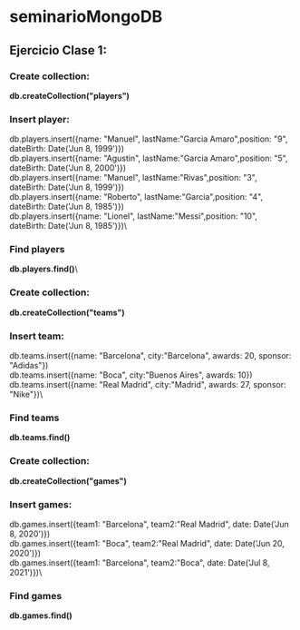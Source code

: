 # seminarioMongoDB

## Ejercicio Clase 1:

### Create collection:
__db.createCollection("players")__
### Insert player:
db.players.insert({name: "Manuel", lastName:"Garcia Amaro",position: "9", dateBirth: Date('Jun 8, 1999')})\
db.players.insert({name: "Agustin", lastName:"Garcia Amaro",position: "5", dateBirth: Date('Jun 8, 2000')})\
db.players.insert({name: "Manuel", lastName:"Rivas",position: "3", dateBirth: Date('Jun 8, 1999')})\
db.players.insert({name: "Roberto", lastName:"Garcia",position: "4", dateBirth: Date('Jun 8, 1985')})\
db.players.insert({name: "Lionel", lastName:"Messi",position: "10", dateBirth: Date('Jun 8, 1985')})\
### Find players
__db.players.find()__\

### Create collection:
__db.createCollection("teams")__
### Insert team:
db.teams.insert({name: "Barcelona", city:"Barcelona", awards: 20, sponsor: "Adidas"})\
db.teams.insert({name: "Boca", city:"Buenos Aires", awards: 10})\
db.teams.insert({name: "Real Madrid", city:"Madrid", awards: 27, sponsor: "Nike"})\
### Find teams
__db.teams.find()__

### Create collection:
__db.createCollection("games")__
### Insert games:
db.games.insert({team1: "Barcelona", team2:"Real Madrid", date: Date('Jun 8, 2020')})\
db.games.insert({team1: "Boca", team2:"Real Madrid", date: Date('Jun 20, 2020')})\
db.games.insert({team1: "Barcelona", team2:"Boca", date: Date('Jul 8, 2021')})\
### Find games
__db.games.find()__

